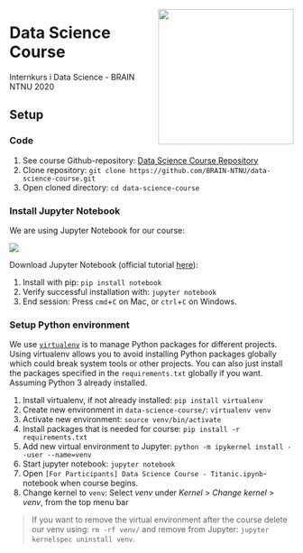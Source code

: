 <a href="www.brainntnu.no"><img src="https://i.imgur.com/S9pM24h.png" width=240 align="right"></a>
# Data Science Course

Internkurs i Data Science - BRAIN NTNU 2020

## Setup

### Code

1. See course Github-repository: [Data Science Course Repository](https://github.com/BRAIN-NTNU/data-science-course)
2. Clone repository: `git clone https://github.com/BRAIN-NTNU/data-science-course.git`
3. Open cloned directory: `cd data-science-course`


### Install Jupyter Notebook

We are using Jupyter Notebook for our course:

<a href="https://jupyter.org/#:~:text=The%20Jupyter%20Notebook%20is%20an,machine%20learning%2C%20and%20much%20more."><img src="https://i.imgur.com/MmxC3mq.png"></a>

Download Jupyter Notebook (official tutorial [here](https://jupyter.org/install.html)):

1. Install with pip: `pip install notebook`
2. Verify successful installation with: `jupyter notebook`
3. End session: Press `cmd`+`C` on Mac, or `ctrl`+`C` on Windows.


### Setup Python environment

We use [`virtualenv`](https://virtualenv.pypa.io/en/latest/index.html) is to manage Python packages for different projects. 
Using virtualenv allows you to avoid installing Python packages globally which could break system tools or other projects. You can also just install the packages specified in the `requirements.txt` globally if you want. Assuming Python 3 already installed.

1. Install virtualenv, if not already installed: `pip install virtualenv`
2. Create new environment in `data-science-course/`: `virtualenv venv`
3. Activate new environment: `source venv/bin/activate`
4. Install packages that is needed for course: `pip install -r requirements.txt`
5. Add new virtual environment to Jupyter: `python -m ipykernel install --user --name=venv`
6. Start jupyter notebook: `jupyter notebook`
7. Open `[For Participants] Data Science Course - Titanic.ipynb`-notebook when course begins.
8. Change kernel to `venv`: Select *venv* under *Kernel* > *Change kernel* > *venv*, from the top menu bar


> If you want to remove the virtual environment after the course delete our venv using: `rm -rf venv/` and remove from Jupyter: `jupyter kernelspec uninstall venv`.
